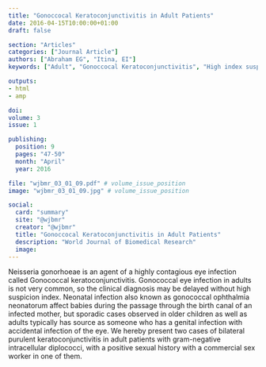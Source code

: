 ```yaml
---
title: "Gonoccocal Keratoconjunctivitis in Adult Patients"
date: 2016-04-15T10:00:00+01:00
draft: false

section: "Articles"
categories: ["Journal Article"]
authors: ["Abraham EG", "Itina, EI"]
keywords: ["Adult", "Gonoccocal Keratoconjunctivitis", "High index suspicion", "Antibiotics"]

outputs: 
- html
- amp

doi:
volume: 3
issue: 1

publishing:
  position: 9
  pages: "47-50"
  month: "April"
  year: 2016

file: "wjbmr_03_01_09.pdf" # volume_issue_position
image: "wjbmr_03_01_09.jpg" # volume_issue_position

social:
  card: "summary"
  site: "@wjbmr"
  creator: "@wjbmr"
  title: "Gonoccocal Keratoconjunctivitis in Adult Patients"
  description: "World Journal of Biomedical Research"
  image:
---
```

Neisseria gonorhoeae is an agent of a highly contagious eye infection called Gonococcal keratoconjunctivitis. Gonococcal eye infection in adults is not very common, so the clinical diagnosis may be delayed without high suspicion index. Neonatal infection also known as gonococcal ophthalmia neonatorum affect babies during the passage through the birth canal of an infected mother, but sporadic cases observed in older children as well as adults typically has source as someone who has a genital infection with accidental infection of the eye. We hereby present two cases of bilateral purulent keratoconjunctivitis in adult patients with gram-negative intracellular diplococci, with a positive sexual history with a commercial sex worker in one of them.